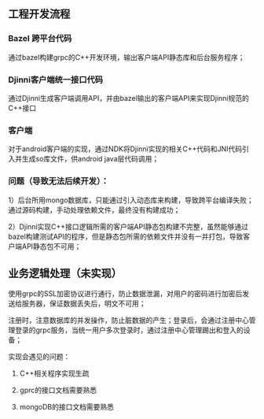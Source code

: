 
## 工程开发流程

### Bazel 跨平台代码
通过bazel构建grpc的C++开发环境，输出客户端API静态库和后台服务程序；

### Djinni客户端统一接口代码
通过Djinni生成客户端调用API，并由bazel输出的客户端API来实现Djinni规范的C++接口

### 客户端
对于android客户端的实现，通过NDK将Djinni实现的相关C++代码和JNI代码引入并生成so库文件，供android java层代码调用；

### 问题（导致无法后续开发）：

1）后台所用mongo数据库，只能通过引入动态库来构建，导致跨平台编译失败；通过源码构建，手动处理依赖文件，最终没有构建成功；

2）Djinni实现C++接口逻辑所需的客户端API静态包构建不完整，虽然能够通过bazel构建测试API的程序，但是静态包所需的依赖文件并没有一并打包，导致客户端API静态包不可用；

## 业务逻辑处理（未实现）

使用grpc的SSL加密协议进行通行，防止数据泄漏，对用户的密码进行加密后发送给服务器，保证数据丢失后，明文不可用；

注册时，注意数据库的并发操作，防止脏数据的产生；登录后，会通过注册中心管理登录的grpc服务，当统一用户多次登录时，通过注册中心管理踢出和登入的设备；

实现会遇见的问题：

1) C++相关程序实现生疏

2) gprc的接口文档需要熟悉

3) mongoDB的接口文档需要熟悉
